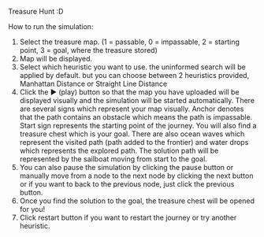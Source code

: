 Treasure Hunt :D

How to run the simulation:
1. Select the treasure map. (1 = passable, 0 = impassable, 2 = starting point, 3 = goal, where the treasure stored)
2. Map will be displayed. 
4. Select which heuristic you want to use. the uninformed search will be applied by default. but you can choose between 2 heuristics provided, Manhattan Distance or Straight Line Distance
3. Click the ► (play) button so that the map you have uploaded will be displayed visually and the simulation will be started automatically. There are several signs which represent your map visually. Anchor denotes that the path contains an obstacle which means the path is impassable. Start sign represents the starting point of the journey. You will also find a treasure chest which is your goal. There are also ocean waves which represent the visited path (path added to the frontier) and water drops which represents the explored path. The solution path will be represented by the sailboat moving from start to the goal.
4. You can also pause the simulation by clicking the pause button or manually move from a node to the next node by clicking the next button or if you want to back to the previous node, just click the previous button. 
5. Once you find the solution to the goal, the treasure chest will be opened for you!
6. Click restart button if you want to restart the journey or try another heuristic.